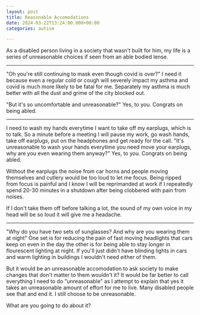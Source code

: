 ```yaml
---
layout: post
title: Reasonable Accomodations
date: 2024-03-22T13:24:00.000+00:00
categories: autism

---
```


As a disabled person living in a society that wasn't built for him, my life is a series of unreasonable choices if seen from an able bodied lense.

---

"Oh you're still continuing to mask even though covid is over?" I need it because even a regular cold or cough will severely impact my asthma and covid is much more likely to be fatal for me.
Separately my asthma is much better with all the dust and grime of the city blocked out.

"But it's so uncomfortable and unreasonable?" Yes, to you. Congrats on being abled.

---

I need to wash my hands everytime I want to take off my earplugs, which is to talk. So a minute before a meeting I will pause my work, go wash hands, take off earplugs, put on the headphones and get ready for the call.
"It's unreasonable to wash your hands everytime you need move your earplugs, why are you even wearing them anyway?" Yes, to you. Congrats on being abled.

Without the earplugs the noise from car horns and people moving themselves and cutlery would be too loud to let me focus. Being ripped from focus is painful and I know I will be reprimanded at work if I repeatedly spend 20-30 minutes in a shutdown after being clobbered with pain from noises.

If I don't take them off before talking a lot, the sound of my own voice in my head will be so loud it will give me a headache.

---

"Why do you have two sets of sunglasses? And why are you wearing them at night" One set is for reducing the pain of fast moving headlights that cars keep on even in the day the other is for being able to stay longer in flourescent lighting at night. If you'll just didn't have blinding lights in cars and warm lighting in buildings I wouldn't need either of them.

But it would be an unreasonable accomodation to ask society to make changes that don't matter to them wouldn't it? It would be far better to call everything I need to do "unreasonable" as I attempt to explain that yes it takes an unreasonable amount of effort for me to live. Many disabled people see that and end it.
I still choose to be unreasonable.

What are you going to do about it?
